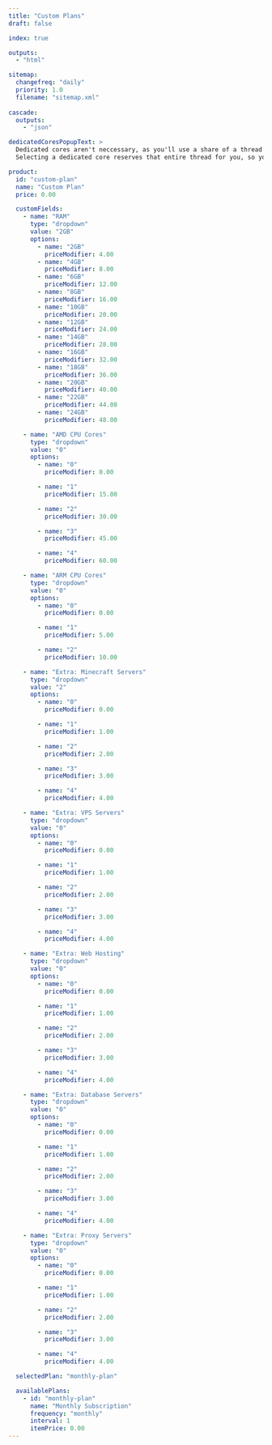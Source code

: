 ```yaml
---
title: "Custom Plans"
draft: false

index: true

outputs:
  - "html"

sitemap:
  changefreq: "daily"
  priority: 1.0
  filename: "sitemap.xml"
  
cascade:
  outputs:
    - "json"

dedicatedCoresPopupText: >
  Dedicated cores aren't neccessary, as you'll use a share of a thread with zero selected. This means we will only reserve a faction of a cpu for your server and allow your server to "burst" up to 4 cores, though this will be shared with other servers on the same physical server. 
  Selecting a dedicated core reserves that entire thread for you, so you won't be subject to a "Noisy Neigbor" problem.

product:
  id: "custom-plan"
  name: "Custom Plan"
  price: 0.00

  customFields:
    - name: "RAM"
      type: "dropdown"
      value: "2GB"
      options:
        - name: "2GB"
          priceModifier: 4.00
        - name: "4GB"
          priceModifier: 8.00
        - name: "6GB"
          priceModifier: 12.00
        - name: "8GB"
          priceModifier: 16.00
        - name: "10GB"
          priceModifier: 20.00
        - name: "12GB"
          priceModifier: 24.00
        - name: "14GB"
          priceModifier: 28.00
        - name: "16GB"
          priceModifier: 32.00
        - name: "18GB"
          priceModifier: 36.00
        - name: "20GB"
          priceModifier: 40.00
        - name: "22GB"
          priceModifier: 44.00
        - name: "24GB"
          priceModifier: 48.00

    - name: "AMD CPU Cores"
      type: "dropdown"
      value: "0"
      options:
        - name: "0"
          priceModifier: 0.00

        - name: "1"
          priceModifier: 15.00

        - name: "2"
          priceModifier: 30.00

        - name: "3"
          priceModifier: 45.00

        - name: "4"
          priceModifier: 60.00

    - name: "ARM CPU Cores"
      type: "dropdown"
      value: "0"
      options:
        - name: "0"
          priceModifier: 0.00

        - name: "1"
          priceModifier: 5.00

        - name: "2"
          priceModifier: 10.00

    - name: "Extra: Minecraft Servers"
      type: "dropdown"
      value: "2"
      options:
        - name: "0"
          priceModifier: 0.00

        - name: "1"
          priceModifier: 1.00

        - name: "2"
          priceModifier: 2.00

        - name: "3"
          priceModifier: 3.00

        - name: "4"
          priceModifier: 4.00

    - name: "Extra: VPS Servers"
      type: "dropdown"
      value: "0"
      options:
        - name: "0"
          priceModifier: 0.00

        - name: "1"
          priceModifier: 1.00

        - name: "2"
          priceModifier: 2.00

        - name: "3"
          priceModifier: 3.00

        - name: "4"
          priceModifier: 4.00

    - name: "Extra: Web Hosting"
      type: "dropdown"
      value: "0"
      options:
        - name: "0"
          priceModifier: 0.00

        - name: "1"
          priceModifier: 1.00

        - name: "2"
          priceModifier: 2.00

        - name: "3"
          priceModifier: 3.00

        - name: "4"
          priceModifier: 4.00

    - name: "Extra: Database Servers"
      type: "dropdown"
      value: "0"
      options:
        - name: "0"
          priceModifier: 0.00

        - name: "1"
          priceModifier: 1.00

        - name: "2"
          priceModifier: 2.00

        - name: "3"
          priceModifier: 3.00

        - name: "4"
          priceModifier: 4.00

    - name: "Extra: Proxy Servers"
      type: "dropdown"
      value: "0"
      options:
        - name: "0"
          priceModifier: 0.00

        - name: "1"
          priceModifier: 1.00

        - name: "2"
          priceModifier: 2.00

        - name: "3"
          priceModifier: 3.00

        - name: "4"
          priceModifier: 4.00

  selectedPlan: "monthly-plan"

  availablePlans:
    - id: "monthly-plan"
      name: "Monthly Subscription"
      frequency: "monthly"
      interval: 1
      itemPrice: 0.00
---
```

